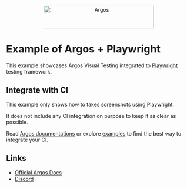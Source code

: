<p align="center">
  <a href="https://argos-ci.com/?utm_source=github&utm_medium=logo" target="_blank">
    <img src="https://raw.githubusercontent.com/argos-ci/argos/main/resources/logos/logo-github-readme.png" alt="Argos" width="300" height="61">
  </a>
</p>

# Example of Argos + Playwright

This example showcases Argos Visual Testing integrated to [Playwright](https://playwright.dev/) testing framework.

## Integrate with CI

This example only shows how to takes screenshots using Playwright.

It does not include any CI integration on purpose to keep it as clear as possible.

Read [Argos documentations](https://docs.argos-ci.com/) or explore [examples](https://github.com/argos-ci/argos/tree/main/examples) to find the best way to integrate your CI.

## Links

- [Official Argos Docs](https://docs.argos-ci.com/)
- [Discord](https://discord.gg/WjzGrQGS4A)
